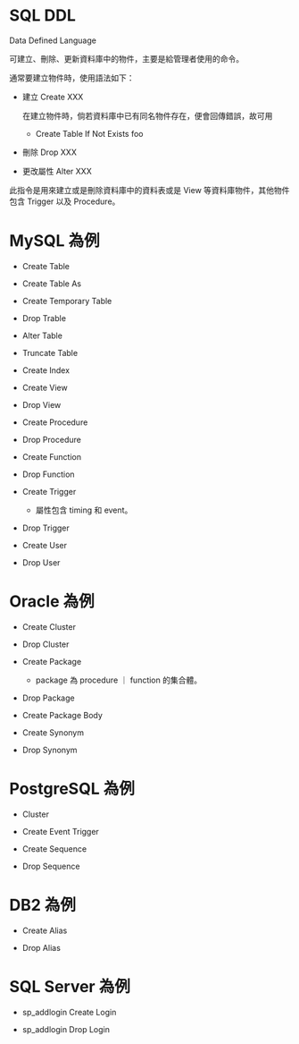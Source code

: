# SQL DDL
Data Defined Language

可建立、刪除、更新資料庫中的物件，主要是給管理者使用的命令。

通常要建立物件時，使用語法如下：

* 建立 Create XXX

  在建立物件時，倘若資料庫中已有同名物件存在，便會回傳錯誤，故可用
  
  * Create Table If Not Exists foo

* 刪除 Drop XXX

* 更改屬性 Alter XXX

此指令是用來建立或是刪除資料庫中的資料表或是 View 等資料庫物件，其他物件包含 Trigger 以及 Procedure。

# MySQL 為例

* Create Table

* Create Table As

* Create Temporary Table 

* Drop Trable

* Alter Table

* Truncate Table

* Create Index

* Create View

* Drop View

* Create Procedure

* Drop Procedure

* Create Function

* Drop Function

* Create Trigger

  * 屬性包含 timing 和 event。
  
* Drop Trigger

* Create User

* Drop User

# Oracle 為例

* Create Cluster 

* Drop Cluster

* Create Package

  * package 為 procedure ｜ function 的集合體。

* Drop Package

* Create Package Body

* Create Synonym

* Drop Synonym

# PostgreSQL 為例

* Cluster

* Create Event Trigger

* Create Sequence

* Drop Sequence

# DB2 為例

* Create Alias

* Drop Alias

# SQL Server 為例

* sp_addlogin Create Login

* sp_addlogin Drop Login


